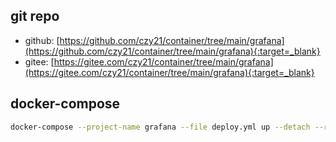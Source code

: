 ## git repo
  - github: [https://github.com/czy21/container/tree/main/grafana](https://github.com/czy21/container/tree/main/grafana){:target=_blank}
  - gitee: [https://gitee.com/czy21/container/tree/main/grafana](https://gitee.com/czy21/container/tree/main/grafana){:target=_blank}
## docker-compose
```bash
docker-compose --project-name grafana --file deploy.yml up --detach --remove-orphans
```